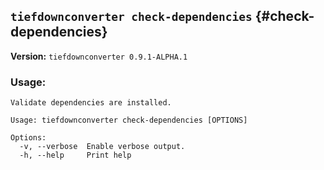## `tiefdownconverter check-dependencies` {#check-dependencies}

**Version:** `tiefdownconverter 0.9.1-ALPHA.1`

### Usage:
```
Validate dependencies are installed.

Usage: tiefdownconverter check-dependencies [OPTIONS]

Options:
  -v, --verbose  Enable verbose output.
  -h, --help     Print help
```

